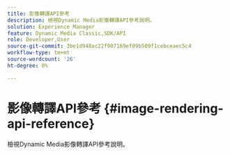 ```yaml
---
title: 影像轉譯API參考
description: 檢視Dynamic Media影像轉譯API參考說明。
solution: Experience Manager
feature: Dynamic Media Classic,SDK/API
role: Developer,User
source-git-commit: 3be1d948ac22f907169ef09b509f1cebceaec5c4
workflow-type: tm+mt
source-wordcount: '26'
ht-degree: 0%

---
```



# 影像轉譯API參考 {#image-rendering-api-reference}

檢視Dynamic Media影像轉譯API參考說明。